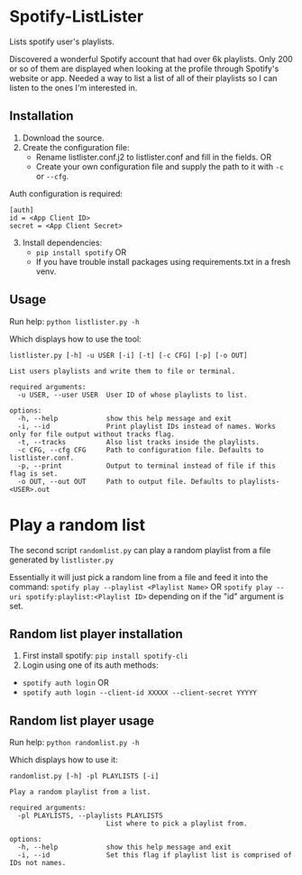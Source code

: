 # Spotify-ListLister

Lists spotify user's playlists.

Discovered a wonderful Spotify account that had over 6k playlists. Only 200 or so of them are displayed when looking at the profile through Spotify's website or app. Needed a way to list a list of all of their playlists so I can listen to the ones I'm interested in.

## Installation

1. Download the source.
2. Create the configuration file:
	- Rename listlister.conf.j2 to listlister.conf and fill in the fields.
	OR 
	- Create your own configuration file and supply the path to it with `-c` or `--cfg`.

Auth configuration is required:
```
[auth]
id = <App Client ID>
secret = <App Client Secret>
```

3. Install dependencies:
	- `pip install spotify`
	OR
	- If you have trouble install packages using requirements.txt in a fresh venv.

## Usage

Run help: 
`python listlister.py -h`

Which displays how to use the tool:
```
listlister.py [-h] -u USER [-i] [-t] [-c CFG] [-p] [-o OUT]

List users playlists and write them to file or terminal.

required arguments:
  -u USER, --user USER  User ID of whose playlists to list.

options:
  -h, --help            show this help message and exit
  -i, --id              Print playlist IDs instead of names. Works only for file output without tracks flag.
  -t, --tracks          Also list tracks inside the playlists.
  -c CFG, --cfg CFG     Path to configuration file. Defaults to listlister.conf.
  -p, --print           Output to terminal instead of file if this flag is set.
  -o OUT, --out OUT     Path to output file. Defaults to playlists-<USER>.out
```

# Play a random list

The second script `randomlist.py` can play a random playlist from a file generated by `listlister.py`

Essentially it will just pick a random line from a file and feed it into the command: `spotify play --playlist <Playlist Name>` OR `spotify play --uri spotify:playlist:<Playlist ID>` depending on if the "id" argument is set.

## Random list player installation

1. First install spotify: `pip install spotify-cli`
2. Login using one of its auth methods:
  - `spotify auth login`
  OR
  - `spotify auth login --client-id XXXXX --client-secret YYYYY`

## Random list player usage 

Run help: `python randomlist.py -h`

Which displays how to use it:
```
randomlist.py [-h] -pl PLAYLISTS [-i]

Play a random playlist from a list.

required arguments:
  -pl PLAYLISTS, --playlists PLAYLISTS
                        List where to pick a playlist from.

options:
  -h, --help            show this help message and exit
  -i, --id              Set this flag if playlist list is comprised of IDs not names.
```
